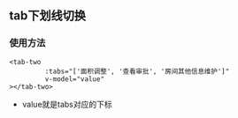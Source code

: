 ## tab下划线切换

### 使用方法
```vue
<tab-two 
         :tabs="['面积调整', '查看审批', '房间其他信息维护']" 
         v-model="value"
></tab-two>
```

- value就是tabs对应的下标